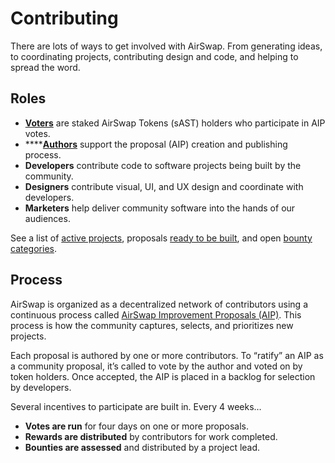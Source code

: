 # Contributing

There are lots of ways to get involved with AirSwap. From generating ideas, to coordinating projects, contributing design and code, and helping to spread the word.

## Roles

* [**Voters**](guides/voters.md) are staked AirSwap Tokens \(sAST\) holders who participate in AIP votes.
* \*\*\*\*[**Authors**](guides/authors.md) support the proposal \(AIP\) creation and publishing process.
* **Developers** contribute code to software projects being built by the community.
* **Designers** contribute visual, UI, and UX design and coordinate with developers.
* **Marketers** help deliver community software into the hands of our audiences.

See a list of [active projects](https://github.com/airswap/AIPs/issues), proposals [ready to be built](https://github.com/airswap/AIPs/issues), and open [bounty categories](guides/bounties.md).

## Process

AirSwap is organized as a decentralized network of contributors using a continuous process called [AirSwap Improvement Proposals \(AIP\)](https://github.com/airswap/AIPs/issues/1). This process is how the community captures, selects, and prioritizes new projects.

Each proposal is authored by one or more contributors. To “ratify” an AIP as a community proposal, it’s called to vote by the author and voted on by token holders. Once accepted, the AIP is placed in a backlog for selection by developers.

Several incentives to participate are built in. Every 4 weeks…

* **Votes are run** for four days on one or more proposals.
* **Rewards are distributed** by contributors for work completed.
* **Bounties are assessed** and distributed by a project lead.

